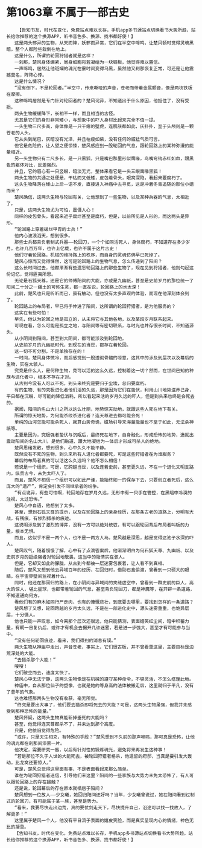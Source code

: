 # 第1063章 不属于一部古史
        【告知书友，时代在变化，免费站点难以长存，手机app多书源站点切换看书大势所趋，站长给你推荐的这个换源APP，听书音色多、换源、找书都好使！】
       这是两头邪异的生物，从天而降，妖邪而异常，它们在半空中啼鸣，让楚风顿时觉得灵魂黑暗，整个人都险些栽倒在地上。
       这是什么，所谓的轮回狩猎者就是这样？
       一刹那，楚风身体绷紧，周身细胞宛若凝结为一块钢板，他觉得难以置信。
       一声啼鸣，居然让他斑斓的魂光在霎时间变得乌黑，虽然他又刹那恢复正常，可还是让他震撼莫名，阵阵心悸。
       这是什么情况？
       “没有倒下，不是轮回者。”半空中，传来嘶哑的声音，苍老而带着金属颤音，像是两块铁板在摩擦。
       这种啼鸣居然是专门针对轮回者的？楚风诧异，不知道出于什么原因，他抵住了，没有受损。
       两头生物缓缓降下，长相不一样，而且相当的古怪。
       尤其是它们的身形非常矮小，与想象中的吓人身材比起来完全不值一提。
       一头生物三尺多高，身体像是一只干瘪的壁虎，连肌肤都如此，灰扑扑，至于头颅则是一颗苍老的人头。
       它从头到尾巴，灰暗没有光泽，并且枯瘦如柴，没有任何的威猛气质可言。
       但它是危险的，让人望之便惊悚，楚风感应到一股轮回的气息，跟轮回路上的某种弥漫的能量相近。
       另一头生物只有二尺多长，是一只黑狐，只是嘴巴那里形似鹰喙，鸟嘴弯钩赤红如血，跟黑色的躯体对比，反差强烈。
       并且，它的眉心有一只竖眼，暗淡无光，整体来看它是一头三眼鹰喙黑狐！
       两头生物的共通之处便是，干枯而又低矮，皮包着骨头，眼窝深陷，看起来要腐朽了。
       这头生物降落在矮山上后一语不发，直接进入神庙中去寻觅，这是冲着冬青追随的那位小姐而来？
       楚风确信，这两头生物与轮回有关，让他想到了一些生物，以及某种兵器的气息，太相近了。
       只是，这两头生物尤为可怕，震慑人心！
       同样的皮包骨头，看起来近乎腐烂甚至是腐朽，但是，以前所见是人形的，而这两头是异形。
       “轮回路上穿着破烂甲胄的士兵！”
       他内心波浪滔天，想到很多。
       那些士兵都背负着制式兵器——轮回刀，一个个如同活死人，身体腐朽，不知道存在多少岁月，也许几百万年，也许上亿载，也许不属于这片古史！
       他们守着轮回路，机械的维持路上的秩序，而自身的灵魂仿佛早已死掉了。
       楚风心惊而又觉得悚然，这可是轮回路上的生物气息，怎么传递到了阳间？
       这么长时间过去，他都渐渐有些遗忘轮回路上的那些生物了，现在见到狩猎者，他则勾起这份记忆，觉得匪夷所思。
       无论是石狐天尊，还是它的师傅阳间的大能，亦或是九幽祇，甚至是史前岁月的那位统一了阳间二十分之一疆土的可怖生灵，都一直在说，轮回路上的水太深！
       此前，楚风也只是听听而已，虽有触动，但也没有太多直观的体验，而现在他深刻体会到了。
       轮回路上的布局者，早已将手伸进了阳间，这所谓的轮回狩猎者，是为他服务的？
       这实在有些可怕！
       早先，他认为轮回之地是孤立的，从未将它与其他各地，以及某段岁月联系起来。
       可现在看，怎么可能是孤立之地，与阳间等有密切联系，与时光也并存很长时间，不知道源头。
       从小阴间到阳间，甚至到大阴间，都可能涉及到轮回地。
       从史前岁月的九幽祇时代，到现在的当世，都存在着轮回。
       这一切不可分割，不是单独存在的！
       一时间，楚风身体微冷，而后感觉到一股透彻骨髓的凉意，这其中的涉及到层次以及幕后的生物，实在太骇人。
       究竟是什么人，是何种生物，竟可以活的这么久远，控制着这一切？然而，在世间已知的种族与进化者中，根本不存在才对。
       从古到今没有人可以不死，到头来终究是要归于尘埃，总归要腐朽。
       有的生物、有的究极进化者他们活的久远，那是因为它们在蛰伏，利用山川地势滋养己身，平日都在沉眠，尽可能的降低消耗，所以看起来活的岁月久远的吓人，但是到头来也终是会死去的。
       据闻，阳间的名山大川之所以这么壮丽，地势惊天动地，就跟这些人死在地下有关。
       所谓的惊天地势，为何能杀绞杀进化者？连天尊进去都可能会死！
       单纯的山河怎能可能杀死人，就算山势奇诡，磁场引导来海量能量也不至于如此，无法杀神祇等。
       主要是因为，究极强者蛰伏与沉眠后，最终死在地下，自身融化，形成恐怖的地势，造就出震动阳间的名山大川，是他们融道、跟大地凝结为一体后才形成可杀人的绝地。
       楚风思绪发散，想到很多，心中久久不能平静。
       既然没有不死的生物，到头来所有人进化者都要死，可是这些狩猎者在为谁服务？
       幕后的布局者真的可以活这么久远吗？他不怎么相信！
       若说是一个组织，可是，它跨越当世，以及连着史前，甚至更久远，不在一个进化文明支路内，纵贯古今，未免太吓人了。
       而且，楚风不相信一个组织可以如此严谨，能始终如一的保存下去，只要创立者死后，这么庞大的“遗产”，肯定会引发不同继承者的纷争。
       “有点诡异，有些可怕啊，轮回地存在岁月久远，无形中有一只手在管控，在黑暗中冷漠的注视，太过恐怖。”
       楚风心中自语，他想到了太多。
       甚至，想到石狐天尊的提示，以及在轮回路上的亲身经历，在那条古老的道路上，分明有大战，有残痕，有惨烈搏杀的痕迹。
       这说明涉及到了激烈的博弈，没有一方可以绝对统驭，有可以跟轮回背后布局者叫板的力量，根本无惧。
       而且，这似乎不是一两个人，也不是一两方人马。楚风越是深思，越是觉得这池子水深的吓人。
       楚风叹气，随着慢慢了解，心中有了点滴答案后，他渐渐明白为何石狐天尊、九幽祇、以及史前岁月的超级强者对轮回地敬畏，这当中的隐情实在骇人。
       但是，它却又如此的朦胧，从古到今都被一层迷雾包裹着，让人看不到真相。
       随后，楚风又想到他去异域百年的经历，在回归时，借助石盒偷渡，曾看到一只硕大的眼睛，在宇宙界壁间监视着什么。
       同时，他还在那回归的路上，在小阴间与异域间的夹缝虚空中，曾看到一群史前的巨人，高大的惊人，堪比星球，也都带着轮回的气息，甚至背负轮回刀，都是神魔等，在开辟一条道路，不知道通向何方。
       看他们有的麻木如同行尸走肉，也有的慷慨悲壮，到底要去哪里，要找到怎样的一条道路？
       楚风想了又想，轮回跨越的岁月太久远，不是在一部进化史中，源头迷雾重重，也诡异层层，十分慑人。
       他也只能一声叹息，如今离那个层次还很远，他只能猜测，表面嬉笑红尘间，暗中积蓄力量，有朝一日复仇后，或许才有机会去揭开几许迷雾，若是进一步强大，甚至才有可能参与当中。
       “没有任何轮回痕迹，看来，我们得到的消息有误。”
       两头生物从神庙中走出，声音苍老，事实上，它们很古板，并不曾看重这里，主要目标是边荒深处的大能。
       “去猎杀那个大能！”
       嗖嗖！
       它们破空而去，速度太快了。
       楚风心中无法宁静，这两头生物像是在机械的遵守某种命令，不够灵活，不怎么搭理此地。
       神庙中，自从那位仙子的塑像，也就是她的等身高的法体被搬走后，这里就归于平凡，没有了昔年的气象。
       这也难怪那两头生物没有收获，毫无所觉。
       “终究是要出大事了，他们要去猎杀即将死去的大能？可是，这两头生物虽强，但我并未感受到那种恐怖的能量。”
       楚风怀疑，这两头生物真能斩掉垂死的大能吗？
       甚至，他觉得连天尊都杀不了，并未达到那个高度。
       只是，他依旧觉得危险。
       “或许，只是天生相克，有特殊的手段？”楚风想到不久前的那声啼鸣，那可真是恐怖，让他的魂光都在刹那间漆黑一片。
       他决定，需要研究一番，以后有针对性的锻炼魂光，避免将来再发生这种事！
       “若是那位不久于人世的大能死去，被轮回狩猎者格杀，他遗留的府邸，当真是要引发大轰动，比龙窝还要惊人。”
       可是，楚风总觉得这里面有事，不是表面看起来那么简单。
       谁在为轮回狩猎者送信，引导他们来这里？阳间的一些家族与大势力未免太恐怖了，有人可以跟轮回路上的存在接触？
       还是说，轮回幕后的存在原本就栖居于阳间？
       楚风想到一位故人——少女曦，她回归阳间还好吗？当年，少女曦曾说过，她在阳间看到过制式的轮回刀，有可能属于某一族，甚至是势力。
       “看来，我要尽快走出边荒，真的要仗剑走天下，尽快提升自己，沿途可以找一找故人，了解更多！”
       这里属于楚风一个人，他没有平日流于表面的嬉皮笑脸，而是真实呈现内心的情绪，神色无比的凝重。
       【告知书友，时代在变化，免费站点难以长存，手机app多书源站点切换看书大势所趋，站长给你推荐的这个换源APP，听书音色多、换源、找书都好使！】